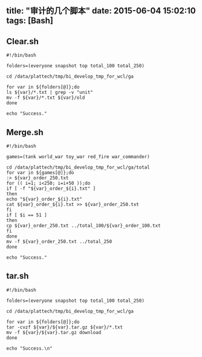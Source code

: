 title: "审计的几个脚本"
date: 2015-06-04 15:02:10
tags: [Bash]
---

## Clear.sh

	#!/bin/bash

	folders=(everyone snapshot top total_100 total_250)

	cd /data/plattech/tmp/bi_develop_tmp_for_wcl/ga
<!-- more -->
	for var in ${folders[@]};do
	ls ${var}/*.txt | grep -v "unit"
	mv -f ${var}/*.txt ${var}/old
	done

	echo "Success."

## Merge.sh

	#!/bin/bash
	
	games=(tank world_war toy_war red_fire war_commander)
	
	cd /data/plattech/tmp/bi_develop_tmp_for_wcl/ga/total
	for var in ${games[@]};do
	:> ${var}_order_250.txt
	for (( i=1; i<250; i=i+50 ));do
	if [ -f "${var}_order_${i}.txt" ]
	then
	echo "${var}_order_${i}.txt"
	cat ${var}_order_${i}.txt >> ${var}_order_250.txt
	fi
	if [ $i == 51 ]
	then
	cp ${var}_order_250.txt ../total_100/${var}_order_100.txt
	fi
	done
	mv -f ${var}_order_250.txt ../total_250
	done
	
	echo "Success."

## tar.sh

	#!/bin/bash
	
	folders=(everyone snapshot top total_100 total_250)

	cd /data/plattech/tmp/bi_develop_tmp_for_wcl/ga
	
	for var in ${folders[@]};do
	tar -cvzf ${var}/${var}.tar.gz ${var}/*.txt
	mv -f ${var}/${var}.tar.gz download
	done
	
	echo "Success.\n"